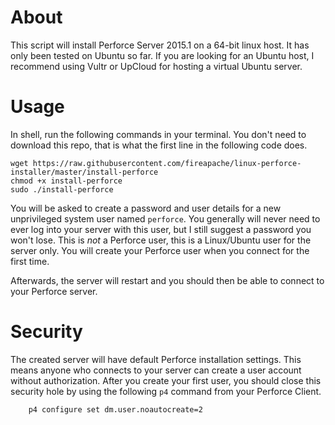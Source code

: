 # About

This script will install Perforce Server 2015.1 on a 64-bit linux host. It has only been tested on Ubuntu so far. If you are looking for an Ubuntu host, I recommend using Vultr or UpCloud for hosting a virtual Ubuntu server.

# Usage

In shell, run the following commands in your terminal. You don't need to download this repo, that is what the first line in the following code does.

```shell
wget https://raw.githubusercontent.com/fireapache/linux-perforce-installer/master/install-perforce
chmod +x install-perforce
sudo ./install-perforce
```

You will be asked to create a password and user details for a new unprivileged system user named `perforce`. You generally will never need to ever log into your server with this user, but I still suggest a password you won't lose. This is *not* a Perforce user, this is a Linux/Ubuntu user for the server only. You will create your Perforce user when you connect for the first time.

Afterwards, the server will restart and you should then be able to connect to your Perforce server.

# Security

The created server will have default Perforce installation settings. This means anyone who connects to your server can create a user account without authorization. After you create your first user, you should close this security hole by using the following `p4` command from your Perforce Client.

        p4 configure set dm.user.noautocreate=2
